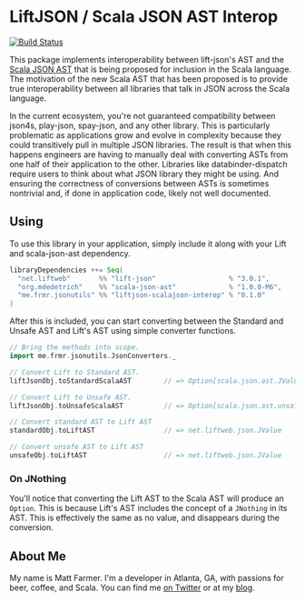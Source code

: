 # LiftJSON / Scala JSON AST Interop

[![Build Status](https://travis-ci.org/farmdawgnation/liftjson-scalajson-interop.svg?branch=master)](https://travis-ci.org/farmdawgnation/liftjson-scalajson-interop)

This package implements interoperability between lift-json's AST and the
[Scala JSON AST](https://github.com/mdedetrich/scala-json-ast) that is being proposed for inclusion
in the Scala language. The motivation of the new Scala AST that has been proposed is to provide true
interoperability between all libraries that talk in JSON across the Scala language.

In the current ecosystem, you're not guaranteed compatibility between json4s, play-json, spay-json,
and any other library. This is particularly problematic as applications grow and evolve in
complexity because they could transitively pull in multiple JSON libraries. The result is that
when this happens engineers are having to manually deal with converting ASTs from one half of their
application to the other. Libraries like databinder-dispatch require users to think about what
JSON library they might be using. And ensuring the correctness of conversions between ASTs is
sometimes nontrivial and, if done in application code, likely not well documented.

## Using

To use this library in your application, simply include it along with your Lift and scala-json-ast
dependency.

```scala
libraryDependencies ++= Seq(
  "net.liftweb"       %% "lift-json"                  % "3.0.1",
  "org.mdedetrich"    %% "scala-json-ast"             % "1.0.0-M6",
  "me.frmr.jsonutils" %% "liftjson-scalajson-interop" % "0.1.0"
)
```

After this is included, you can start converting between the Standard and Unsafe AST and Lift's AST
using simple converter functions.

```scala
// Bring the methods into scope.
import me.frmr.jsonutils.JsonConverters._

// Convert Lift to Standard AST.
liftJsonObj.toStandardScalaAST        // => Option[scala.json.ast.JValue]

// Convert Lift to Unsafe AST.
liftJsonObj.toUnsafeScalaAST          // => Option[scala.json.ast.unsafe.JValue]

// Convert standard AST to Lift AST
standardObj.toLiftAST                 // => net.liftweb.json.JValue

// Convert unsafe AST to Lift AST
unsafeObj.toLiftAST                   // => net.liftweb.json.JValue
```

### On JNothing

You'll notice that converting the Lift AST to the Scala AST will produce an `Option`. This is
because Lift's AST includes the concept of a `JNothing` in its AST. This is effectively the same
as no value, and disappears during the conversion.

## About Me

My name is Matt Farmer. I'm a developer in Atlanta, GA, with passions for beer, coffee, and Scala.
You can find me [on Twitter](https://twitter.com/farmdawgnation) or at my
[blog](https://farmdawgnation.com).
